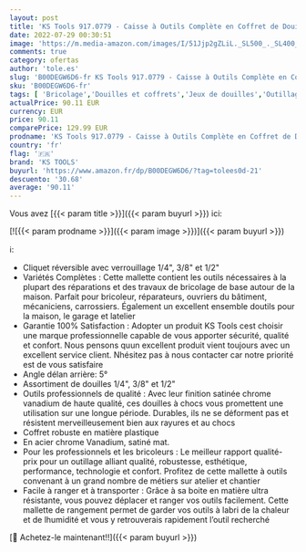 ```yaml
---
layout: post
title: 'KS Tools 917.0779 - Caisse à Outils Complète en Coffret de Douille en 1/4"  3/8" et 1/2" - Coffret Douille et Accessoires - Outillage Mécanique de Notre Gamme Ultimate avec Clé à Cliquet - 179 Pièces'
date: 2022-07-29 00:30:51
image: 'https://m.media-amazon.com/images/I/51Jjp2gZLiL._SL500_._SL400_.jpg'
comments: true
category: ofertas
author: 'tole.es'
slug: 'B00DEGW6D6-fr KS Tools 917.0779 - Caisse à Outils Complète en Coffret de...'
sku: 'B00DEGW6D6-fr'
tags: [ 'Bricolage','Douilles et coffrets','Jeux de douilles','Outillage à main','Outillage à main et électroportatif','Rangement des outils','ks tools','🇫🇷', ]
actualPrice: 90.11 EUR
currency: EUR
price: 90.11
comparePrice: 129.99 EUR
prodname: 'KS Tools 917.0779 - Caisse à Outils Complète en Coffret de Douille en 1/4"  3/8" et 1/2" - Coffret Douille et Accessoires - Outillage Mécanique de Notre Gamme Ultimate avec Clé à Cliquet - 179 Pièces'
country: 'fr'
flag: '🇫🇷'
brand: 'KS TOOLS'
buyurl: 'https://www.amazon.fr/dp/B00DEGW6D6/?tag=tolees0d-21'
descuento: '30.68'
average: '90.11'
---
```


Vous avez [{{< param title >}}]({{< param buyurl >}}) ici:

[![{{< param prodname >}}]({{< param image >}})]({{< param buyurl >}})

ℹ️:

- Cliquet réversible avec verrouillage 1/4", 3/8" et 1/2"
- Variétés Complètes : Cette mallette contient les outils nécessaires à la plupart des réparations et des travaux de bricolage de base autour de la maison. Parfait pour bricoleur, réparateurs, ouvriers du bâtiment, mécaniciens, carrossiers. Également un excellent ensemble doutils pour la maison, le garage et latelier
- Garantie 100% Satisfaction : Adopter un produit KS Tools cest choisir une marque professionnelle capable de vous apporter sécurité, qualité et confort. Nous pensons quun excellent produit vient toujours avec un excellent service client. Nhésitez pas à nous contacter car notre priorité est de vous satisfaire
- Angle délan arrière: 5°
- Assortiment de douilles 1/4", 3/8" et 1/2"
- Outils professionnels de qualité : Avec leur finition satinée chrome vanadium de haute qualité, ces douilles à chocs vous promettent une utilisation sur une longue période. Durables, ils ne se déforment pas et résistent merveilleusement bien aux rayures et au chocs
- Coffret robuste en matière plastique
- En acier chrome Vanadium, satiné mat.
- Pour les professionnels et les bricoleurs : Le meilleur rapport qualité-prix pour un outillage alliant qualité, robustesse, esthétique, performance, technologie et confort. Profitez de cette mallette à outils convenant à un grand nombre de métiers sur atelier et chantier
- Facile à ranger et à transporter : Grâce à sa boite en matière ultra résistante, vous pouvez déplacer et ranger vos outils facilement. Cette mallette de rangement permet de garder vos outils à labri de la chaleur et de lhumidité et vous y retrouverais rapidement l’outil recherché

[🛒 Achetez-le maintenant!!]({{< param buyurl >}})
